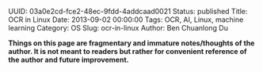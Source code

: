 UUID: 03a0e2cd-fce2-48ec-9fdd-4addcaad0021
Status: published
Title: OCR in Linux
Date: 2013-09-02 00:00:00
Tags: OCR, AI, Linux, machine learning
Category: OS
Slug: ocr-in-linux
Author: Ben Chuanlong Du

**Things on this page are fragmentary and immature notes/thoughts of the author. It is not meant to readers but rather for convenient reference of the author and future improvement.**
 


